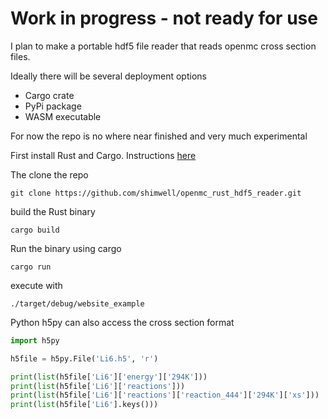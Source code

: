 # Work in progress - not ready for use

I plan to make a portable hdf5 file reader that reads openmc cross section files.

Ideally there will be several deployment options

- Cargo crate
- PyPi package
- WASM executable

For now the repo is no where near finished and very much experimental

First install Rust and Cargo. Instructions [here](https://doc.rust-lang.org/cargo/getting-started/installation.html)

The clone the repo

```
git clone https://github.com/shimwell/openmc_rust_hdf5_reader.git
```

build the Rust binary
```
cargo build
```

Run the binary using cargo
```
cargo run
```

execute with
```
./target/debug/website_example
```

Python h5py can also access the cross section format
```python
import h5py

h5file = h5py.File('Li6.h5', 'r')

print(list(h5file['Li6']['energy']['294K']))
print(list(h5file['Li6']['reactions']))
print(list(h5file['Li6']['reactions']['reaction_444']['294K']['xs']))
print(list(h5file['Li6'].keys()))
```
